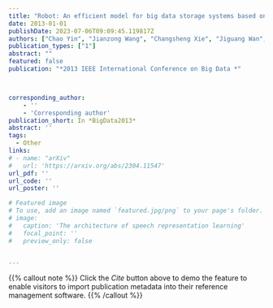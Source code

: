 ```yaml
---
title: "Robot: An efficient model for big data storage systems based on erasure coding"
date: 2013-01-01
publishDate: 2023-07-06T09:09:45.119817Z
authors: ["Chao Yin", "Jianzong Wang", "Changsheng Xie", "Jiguang Wan", "Changlin Long", "Wenjuan Bi"]
publication_types: ["1"]
abstract: ""
featured: false
publication: "*2013 IEEE International Conference on Big Data *"



corresponding_author:
    - ''
    - 'Corresponding author'
publication_short: In *BigData2013*
abstract: ''
tags:
  - Other
links:
# - name: "arXiv"
#   url: 'https://arxiv.org/abs/2304.11547'
url_pdf: ''
url_code: ''
url_poster: ''

# Featured image
# To use, add an image named `featured.jpg/png` to your page's folder.
# image:
#   caption: 'The architecture of speech representation learning'
#   focal_point: ''
#   preview_only: false


---
```


{{% callout note %}}
Click the _Cite_ button above to demo the feature to enable visitors to import publication metadata into their reference management software.
{{% /callout %}}



